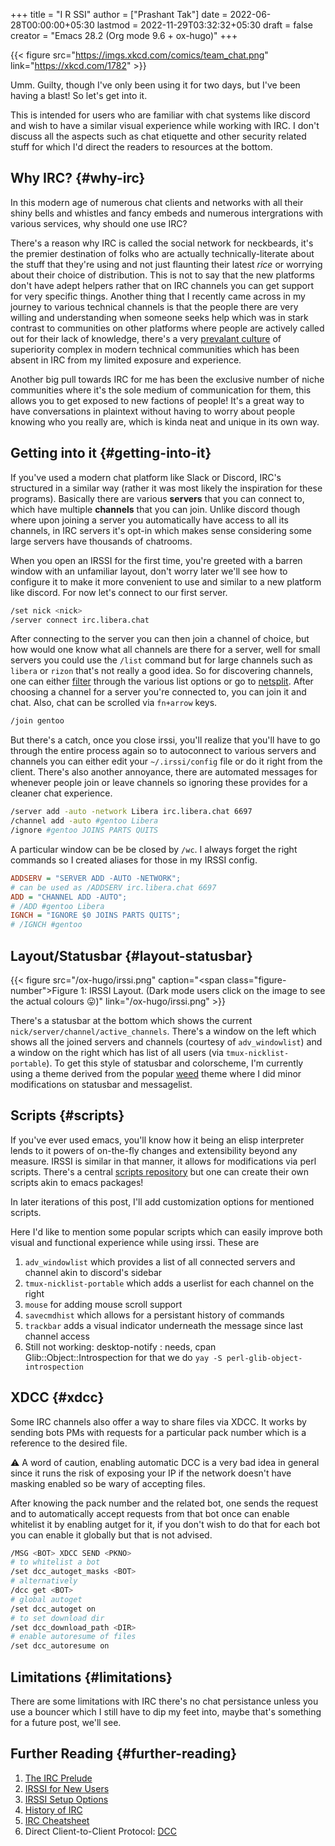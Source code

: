 +++
title = "I R SSI"
author = ["Prashant Tak"]
date = 2022-06-28T00:00:00+05:30
lastmod = 2022-11-29T03:32:32+05:30
draft = false
creator = "Emacs 28.2 (Org mode 9.6 + ox-hugo)"
+++

{{< figure src="https://imgs.xkcd.com/comics/team_chat.png" link="https://xkcd.com/1782" >}}

Umm. Guilty, though I've only been using it for two days, but I've been having a blast! So let's get into it.

<div class="note">

This is intended for users who are familiar with chat systems like discord and wish to have a similar visual experience while working with IRC. I don't discuss all the aspects such as chat etiquette and other security related stuff for which I'd direct the readers to resources at the bottom.

</div>


## Why IRC? {#why-irc}

In this modern age of numerous chat clients and networks with all their shiny bells and whistles and fancy embeds and numerous intergrations with various services, why should one use IRC?

There's a reason why IRC is called the social network for neckbeards, it's the premier destination of folks who are actually technically-literate about the stuff that they're using and not just flaunting their latest _rice_ or worrying about their choice of distribution. This is not to say that the new platforms don't have adept helpers rather that on IRC channels you can get support for very specific things. Another thing that I recently came across in my journey to various technical channels is that the people there are very willing and understanding when someone seeks help which was in stark contrast to communities on other platforms where people are actively called out for their lack of knowledge, there's a very [prevalant culture](https://blog.aurynn.com/2015/12/16-contempt-culture) of superiority complex in modern technical communities which has been absent in IRC from my limited exposure and experience.

Another big pull towards IRC for me has been the exclusive number of niche communities where it's the sole medium of communication for them, this allows you to get exposed to new factions of people! It's a great way to have conversations in plaintext without having to worry about people knowing who you really are, which is kinda neat and unique in its own way.


## Getting into it {#getting-into-it}

If you've used a modern chat platform like Slack or Discord, IRC's structured in a similar way (rather it was most likely the inspiration for these programs). Basically there are various **servers** that you can connect to, which have multiple **channels** that you can join. Unlike discord though where upon joining a server you automatically have access to all its channels, in IRC servers it's opt-in which makes sense considering some large servers have thousands of chatrooms.

When you open an IRSSI for the first time, you're greeted with a barren window with an unfamiliar layout, don't worry later we'll see how to configure it to make it more convenient to use and similar to a new platform like discord. For now let's connect to our first server.

```sh
/set nick <nick>
/server connect irc.libera.chat
```

After connecting to the server you can then join a channel of choice, but how would one know what all channels are there for a server, well for small servers you could use the `/list` command but for large channels such as `libera` or `rizon` that's not really a good idea. So for discovering channels, one can either [filter](https://libera.chat/guides/findingchannels%20) through the various list options or go to [netsplit](https://netsplit.de/channels/). After choosing a channel for a server you're connected to, you can join it and chat. Also, chat can be scrolled via `fn+arrow` keys.

```sh
/join gentoo
```

But there's a catch, once you close irssi, you'll realize that you'll have to go through the entire process again so to autoconnect to various servers and channels you can either edit your `~/.irssi/config` file or do it right from the client. There's also another annoyance, there are automated messages for whenever people join or leave channels so ignoring these provides for a cleaner chat experience.

```sh
/server add -auto -network Libera irc.libera.chat 6697
/channel add -auto #gentoo Libera
/ignore #gentoo JOINS PARTS QUITS
```

A particular window can be be closed by `/wc`. I always forget the right commands so I created aliases for those in my IRSSI config.

```cfg
ADDSERV = "SERVER ADD -AUTO -NETWORK";
# can be used as /ADDSERV irc.libera.chat 6697
ADD = "CHANNEL ADD -AUTO";
# /ADD #gentoo Libera
IGNCH = "IGNORE $0 JOINS PARTS QUITS";
# /IGNCH #gentoo
```


## Layout/Statusbar {#layout-statusbar}

{{< figure src="/ox-hugo/irssi.png" caption="<span class=\"figure-number\">Figure 1: </span>IRSSI Layout. (Dark mode users click on the image to see the actual colours 😛)" link="/ox-hugo/irssi.png" >}}

There's a statusbar at the bottom which shows the current `nick/server/channel/active_channels`. There's a window on the left which shows all the joined servers and channels (courtesy of  `adv_windowlist`) and a window on the right which has list of all users (via `tmux-nicklist-portable`). To get this style of statusbar and colorscheme, I'm currently using a theme derived from the popular [weed](https://github.com/ronilaukkarinen/weed) theme where I did minor modifications on statusbar and messagelist.


## Scripts {#scripts}

If you've ever used emacs, you'll know how it being an elisp interpreter lends to it powers of on-the-fly changes and extensibility beyond any measure. IRSSI is similar in that manner, it allows for modifications via perl scripts. There's a central [scripts repository](https://scripts.irssi.org/) but one can create their own scripts akin to emacs packages!

<div class="note">

In later iterations of this post, I'll add customization options for mentioned scripts.

</div>

Here I'd like to mention some popular scripts which can easily improve both visual and functional experience while using irssi. These are

1.  `adv_windowlist` which provides a list of all connected servers and channel akin to discord's sidebar
2.  `tmux-nicklist-portable` which adds a userlist for each channel on the right
3.  `mouse` for adding mouse scroll support
4.  `savecmdhist` which allows for a persistant history of commands
5.  `trackbar` adds a visual indicator underneath the message since last channel access
6.  Still not working: desktop-notify : needs, cpan Glib::Object::Introspection for that we do `yay -S perl-glib-object-introspection`


## XDCC {#xdcc}

Some IRC channels also offer a way to share files via XDCC. It works by sending bots PMs with requests for a particular pack number which is a reference to the desired file.

<div class="warning">

⚠ A word of caution, enabling automatic DCC is a very bad idea in general since it runs the risk of exposing your IP if the network doesn't have masking enabled so be wary of accepting files.

</div>

After knowing the pack number and the related bot, one sends the request and to automatically accept requests from that bot once can enable whitelist it by enabling autget for it, if you don't wish to do that for each bot you can enable it globally but that is not advised.

```sh
/MSG <BOT> XDCC SEND <PKNO>
# to whitelist a bot
/set dcc_autoget_masks <BOT>
# alternatively
/dcc get <BOT>
# global autoget
/set dcc_autoget on
# to set download dir
/set dcc_download_path <DIR>
# enable autoresume of files
/set dcc_autoresume on
```


## Limitations {#limitations}

There are some limitations with IRC there's no chat persistance unless you use a bouncer which I still have to dip my feet into, maybe that's something for a future post, we'll see.


## Further Reading {#further-reading}

1.  [The IRC Prelude](https://www.irchelp.org/faq/new2irc.html)
2.  [IRSSI for New Users](https://irssi.org/New-users/)
3.  [IRSSI Setup Options](https://irssi.org/documentation/settings/)
4.  [History of IRC](https://daniel.haxx.se/irchistory.html)
5.  [IRC Cheatsheet](https://gist.github.com/xero/2d6e4b061b4ecbeb9f99)
6.  Direct Client-to-Client Protocol: [DCC](https://modern.ircdocs.horse/dcc.html)
